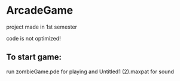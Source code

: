 # ArcadeGame
<p>project made in 1st semester</p>
<p>code is not optimized!</p>
<h2>To start game:</h2>
<p>run zombieGame.pde for playing and Untitled1 (2).maxpat for sound</p>
